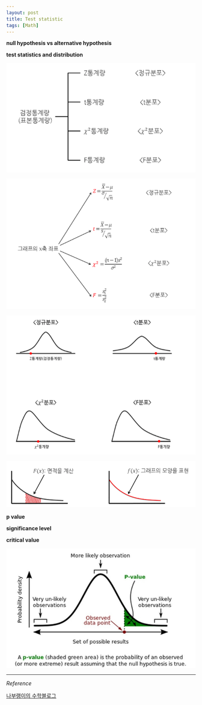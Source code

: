 ```yaml
---
layout: post
title: Test statistic
tags: [Math]
---
```


**null hypothesis vs alternative hypothesis**
>


**test statistics and distribution**
>


![alt text](/assets/img/teststat1.png)

![alt text](/assets/img/teststat2.png)

![alt text](/assets/img/teststat3.png)

![alt text](/assets/img/teststat4.png)

**p value**
>

**significance level**
>

**critical value**
>



![alt text](/assets/img/test_significant.jpg)






***
*Reference*

[나부랭이의 수학블로그](http://math7.tistory.com/84)
